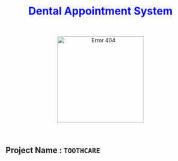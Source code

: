 <h1 align="center" style="color:blue"><b>Dental Appointment System</b></h1>

<br>

<p align="center">
<img style="display:block; margin:auto; " src="https://dent-cares.netlify.app/images/toothcare.png" width="230px" alt="Error 404">
</p>

<br>

## Project Name : `TOOTHCARE`
